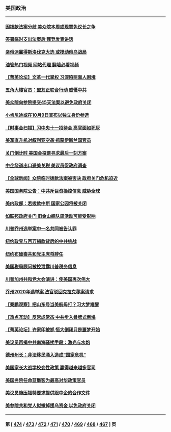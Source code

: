 ### 美国政治
---
#### [因拨款法案分歧 美众院本周或现罢免议长之争](../../pages/ncid1078159/n14086026.md?10020445) 
#### [签署临时支出法案后 拜登发表讲话](../../pages/ncid1078159/n14086036.md?10020445) 
#### [亲俄派赢得斯洛伐克大选 或搅动俄乌战局](../../pages/ncid1078159/n14085898.md?10020445) 
#### [油管热门视频 网站代理 翻墙必看视频](http://138.2.39.72:81/youtube.html?epic-marker?10020445)
#### [【菁英论坛】文革一代掌权 习深陷两面人困境](../../pages/ncid1078159/n14085557.md?10020445) 
#### [五角大楼官员：盟友正联合行动 威慑中共](../../pages/ncid1078159/n14085602.md?10020445) 
#### [美众院向参院提交45天法案以避免政府关闭](../../pages/ncid1078159/n14085594.md?10020445) 
#### [小肯尼迪或在10月9日宣布以独立身份参选](../../pages/ncid1078159/n14085528.md?10020445) 
#### [【时事金扫描】习中央十一招待会 高官面如死灰](../../pages/ncid1078159/n14085544.md?10020445) 
#### [美军直升机对叙利亚空袭 抓获伊斯兰国官员](../../pages/ncid1078159/n14085534.md?10020445) 
#### [关门倒计时 美国会投票寻求最后一刻方案](../../pages/ncid1078159/n14085459.md?10020445) 
#### [中企绕道出口避美关税 美议员促政府调查](../../pages/ncid1078159/n14085401.md?10020445) 
#### [【全球新闻】众院临时拨款法案被否决 政府关门危机迫近](../../pages/ncid1078159/n14085391.md?10020445) 
#### [美国国务院公告：中共斥巨资操控信息 威胁全球](../../pages/ncid1078159/n14085373.md?10020445) 
#### [美内政部：若拨款中断 国家公园将被关闭](../../pages/ncid1078159/n14085355.md?10020445) 
#### [如联邦政府关门 旧金山舰队周活动可能受影响](../../pages/ncid1078159/n14085354.md?10020445) 
#### [川普乔州选举案中一名共同被告认罪](../../pages/ncid1078159/n14085219.md?10020445) 
#### [纽约政界与百万捐款背后的中共统战](../../pages/ncid1078159/n14085275.md?10020445) 
#### [纽约布碌崙共和党主席将辞任](../../pages/ncid1078159/n14085286.md?10020445) 
#### [美国税局顾问被控泄露川普税务信息](../../pages/ncid1078159/n14085065.md?10020445) 
#### [川普加州共和党大会演讲：使美国再次伟大](../../pages/ncid1078159/n14085238.md?10020445) 
#### [乔州2020年选举案 法官驳回克拉克移案请求](../../pages/ncid1078159/n14084702.md?10020445) 
#### [【秦鹏观察】把山东号当美航母打？习大梦难醒](../../pages/ncid1078159/n14084809.md?10020445) 
#### [【热点互动】反常成常态 中共步入骨牌式倒塌](../../pages/ncid1078159/n14084775.md?10020445) 
#### [【菁英论坛】许家印被抓 恒大倒闭只是噩梦开始](../../pages/ncid1078159/n14084688.md?10020445) 
#### [美议员再揭中共南海骚扰手段：激光与水炮](../../pages/ncid1078159/n14085020.md?10020445) 
#### [德州州长：非法移民涌入造成“国家危机”](../../pages/ncid1078159/n14084760.md?10020445) 
#### [美国家长大战学校变性政策 赢得越来越多官司](../../pages/ncid1078159/n14084506.md?10020445) 
#### [美国务院任命蓝墨客为最高对华政策官员](../../pages/ncid1078159/n14084686.md?10020445) 
#### [美议员施压福特要求提供跟中企的合作文件](../../pages/ncid1078159/n14084678.md?10020445) 
#### [美参院共和党人拟撤掉援乌资金 以免政府关闭](../../pages/ncid1078159/n14084680.md?10020445) 

---
#### 第 [ [474](./474.md?10020445) / [473](./473.md?10020445) / [472](./472.md?10020445) / [471](./471.md?10020445) / [470](./470.md?10020445) / [469](./469.md?10020445) / [468](./468.md?10020445) / [467](./467.md?10020445) ] 页

